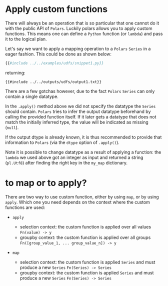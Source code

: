 # Apply custom functions

There will always be an operation that is so particular that one cannot do it with the
public API of `Polars`. Luckily polars allows you to apply custom functions. This means
one can define a `Python` function (or `lambda`) and pass it to the logical plan.

Let's say we want to apply a mapping operation to a `Polars` `Series` in a eager
fashion. This could be done as shown below:

```python
{{#include ../../examples/udfs/snippet1.py}}
```

returning:

```text
{{#include ../../outputs/udfs/output1.txt}}
```

There are a few gotchas however, due to the fact `Polars` `Series` can only contain a
single datatype.

In the `.apply()` method above we did not specify the datatype the `Series` should
contain. `Polars` tries to infer the output datatype beforehand by calling the provided
function itself. If it later gets a datatype that does not match the initially inferred
type, the value will be indicated as missing (`null`).

If the output dtype is already known, it is thus recommended to provide that information
to `Polars` (via the `dtype` option of `.apply()`).

Note it is possible to change datatype as a result of applying a function: the `lambda`
we used above got an integer as input and returned a string (`pl.Utf8`) after finding
the right key in the `my_map` dictionary.

# to map or to apply?

There are two way to use custom function, either by using `map`, or by using `apply`.
Which one you need depends on the context where the custom functions are used:

- `apply`

  - selection context: the custom function is applied over all values `Fn(value) -> y`
  - groupby context: the custom function is applied over all groups
    `Fn([group_value_1, ... group_value_n]) -> y`

- `map`

  - selection context: the custom function is applied `Series` and must produce a new
    `Series` `Fn(Series) -> Series`
  - groupby context: the custom function is applied `Series` and must produce a new `Series`
    `Fn(Series) -> Series`
